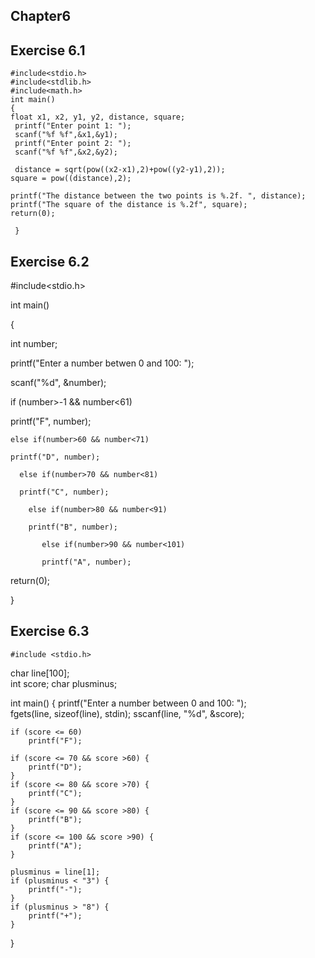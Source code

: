 ## Chapter6
## Exercise 6.1

    #include<stdio.h> 
    #include<stdlib.h> 
    #include<math.h>
    int main()
    {
    float x1, x2, y1, y2, distance, square;
     printf("Enter point 1: "); 
     scanf("%f %f",&x1,&y1);
     printf("Enter point 2: ");
     scanf("%f %f",&x2,&y2);

     distance = sqrt(pow((x2-x1),2)+pow((y2-y1),2));
    square = pow((distance),2);

    printf("The distance between the two points is %.2f. ", distance);
    printf("The square of the distance is %.2f", square);
    return(0);

     }

##  Exercise 6.2

#include<stdio.h> 

int main()

{

int number;

printf("Enter a number betwen 0 and 100: "); 

scanf("%d", &number);

if (number>-1 && number<61)

printf("F", number);

    else if(number>60 && number<71)
    
    printf("D", number);
    
      else if(number>70 && number<81)
      
      printf("C", number);
      
        else if(number>80 && number<91)
        
        printf("B", number);
        
           else if(number>90 && number<101)
           
           printf("A", number);
 
 return(0);
 
 }

## Exercise 6.3 

    #include <stdio.h>

char line[100];             
int score;
char plusminus;

int main() {
    printf("Enter a number between 0 and 100: ");     
    fgets(line, sizeof(line), stdin);
    sscanf(line, "%d", &score);


    if (score <= 60) 
        printf("F");
    
    if (score <= 70 && score >60) {
        printf("D");
    }
    if (score <= 80 && score >70) {
        printf("C");
    }
    if (score <= 90 && score >80) {
        printf("B");
    }
    if (score <= 100 && score >90) {
        printf("A");
    }

    plusminus = line[1];
    if (plusminus < "3") {
        printf("-");
    }
    if (plusminus > "8") {
        printf("+");
    }
}
